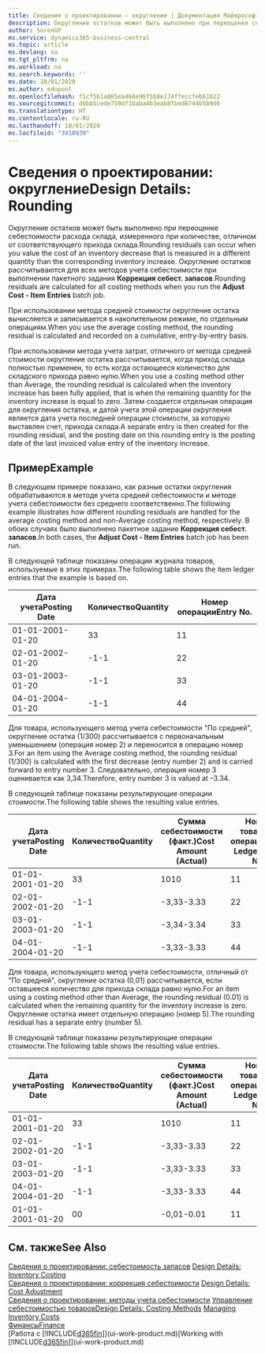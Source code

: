 ```yaml
---
title: Сведения о проектировании — округление | Документация Майкрософт
description: Округление остатков может быть выполнено при переоценке себестоимости расхода склада, измеренного при количестве, отличном от соответствующего прихода склада. Округление остатков рассчитываются для всех методов учета себестоимости при выполнении пакетного задания **Коррекция себест. запасов**.
author: SorenGP
ms.service: dynamics365-business-central
ms.topic: article
ms.devlang: na
ms.tgt_pltfrm: na
ms.workload: na
ms.search.keywords: ''
ms.date: 10/01/2020
ms.author: edupont
ms.openlocfilehash: f1cf5b1a865ea468e96f5b8e174ffeccfeb61022
ms.sourcegitcommit: ddbb5cede750df1baba4b3eab8fbed6744b5b9d6
ms.translationtype: HT
ms.contentlocale: ru-RU
ms.lasthandoff: 10/01/2020
ms.locfileid: "3910939"
---
```

# <a name="design-details-rounding"></a><span data-ttu-id="55374-104">Сведения о проектировании: округление</span><span class="sxs-lookup"><span data-stu-id="55374-104">Design Details: Rounding</span></span>
<span data-ttu-id="55374-105">Округление остатков может быть выполнено при переоценке себестоимости расхода склада, измеренного при количестве, отличном от соответствующего прихода склада.</span><span class="sxs-lookup"><span data-stu-id="55374-105">Rounding residuals can occur when you value the cost of an inventory decrease that is measured in a different quantity than the corresponding inventory increase.</span></span> <span data-ttu-id="55374-106">Округление остатков рассчитываются для всех методов учета себестоимости при выполнении пакетного задания **Коррекция себест. запасов**.</span><span class="sxs-lookup"><span data-stu-id="55374-106">Rounding residuals are calculated for all costing methods when you run the **Adjust Cost - Item Entries** batch job.</span></span>  

 <span data-ttu-id="55374-107">При использовании метода средней стоимости округление остатка вычисляется и записывается в накопительном режиме, по отдельным операциям.</span><span class="sxs-lookup"><span data-stu-id="55374-107">When you use the average costing method, the rounding residual is calculated and recorded on a cumulative, entry-by-entry basis.</span></span>  

 <span data-ttu-id="55374-108">При использовании метода учета затрат, отличного от метода средней стоимости округление остатка рассчитывается, когда приход склада полностью применен, то есть когда остающееся количество для складского прихода равно нулю.</span><span class="sxs-lookup"><span data-stu-id="55374-108">When you use a costing method other than Average, the rounding residual is calculated when the inventory increase has been fully applied, that is when the remaining quantity for the inventory increase is equal to zero.</span></span> <span data-ttu-id="55374-109">Затем создается отдельная операция для округления остатка, и датой учета этой операции округления является дата учета последней операции стоимости, за которую выставлен счет, прихода склада.</span><span class="sxs-lookup"><span data-stu-id="55374-109">A separate entry is then created for the rounding residual, and the posting date on this rounding entry is the posting date of the last invoiced value entry of the inventory increase.</span></span>  

## <a name="example"></a><span data-ttu-id="55374-110">Пример</span><span class="sxs-lookup"><span data-stu-id="55374-110">Example</span></span>  
 <span data-ttu-id="55374-111">В следующем примере показано, как разные остатки округления обрабатываются в методе учета средней себестоимости и методе учета себестоимости без среднего соответственно.</span><span class="sxs-lookup"><span data-stu-id="55374-111">The following example illustrates how different rounding residuals are handled for the average costing method and non-Average costing method, respectively.</span></span> <span data-ttu-id="55374-112">В обоих случаях было выполнено пакетное задание **Коррекция себест. запасов**.</span><span class="sxs-lookup"><span data-stu-id="55374-112">In both cases, the **Adjust Cost - Item Entries** batch job has been run.</span></span>  

 <span data-ttu-id="55374-113">В следующей таблице показаны операции журнала товаров, используемые в этих примерах.</span><span class="sxs-lookup"><span data-stu-id="55374-113">The following table shows the item ledger entries that the example is based on.</span></span>  

|<span data-ttu-id="55374-114">Дата учета</span><span class="sxs-lookup"><span data-stu-id="55374-114">Posting Date</span></span>|<span data-ttu-id="55374-115">Количество</span><span class="sxs-lookup"><span data-stu-id="55374-115">Quantity</span></span>|<span data-ttu-id="55374-116">Номер операции</span><span class="sxs-lookup"><span data-stu-id="55374-116">Entry No.</span></span>|  
|------------------|--------------|---------------|  
|<span data-ttu-id="55374-117">01-01-20</span><span class="sxs-lookup"><span data-stu-id="55374-117">01-01-20</span></span>|<span data-ttu-id="55374-118">3</span><span class="sxs-lookup"><span data-stu-id="55374-118">3</span></span>|<span data-ttu-id="55374-119">1</span><span class="sxs-lookup"><span data-stu-id="55374-119">1</span></span>|  
|<span data-ttu-id="55374-120">02-01-20</span><span class="sxs-lookup"><span data-stu-id="55374-120">02-01-20</span></span>|<span data-ttu-id="55374-121">-1</span><span class="sxs-lookup"><span data-stu-id="55374-121">-1</span></span>|<span data-ttu-id="55374-122">2</span><span class="sxs-lookup"><span data-stu-id="55374-122">2</span></span>|  
|<span data-ttu-id="55374-123">03-01-20</span><span class="sxs-lookup"><span data-stu-id="55374-123">03-01-20</span></span>|<span data-ttu-id="55374-124">-1</span><span class="sxs-lookup"><span data-stu-id="55374-124">-1</span></span>|<span data-ttu-id="55374-125">3</span><span class="sxs-lookup"><span data-stu-id="55374-125">3</span></span>|  
|<span data-ttu-id="55374-126">04-01-20</span><span class="sxs-lookup"><span data-stu-id="55374-126">04-01-20</span></span>|<span data-ttu-id="55374-127">-1</span><span class="sxs-lookup"><span data-stu-id="55374-127">-1</span></span>|<span data-ttu-id="55374-128">4</span><span class="sxs-lookup"><span data-stu-id="55374-128">4</span></span>|  

 <span data-ttu-id="55374-129">Для товара, использующего метод учета себестоимости "По средней", округление остатка (1/300) рассчитывается с первоначальным уменьшением (операция номер 2) и переносится в операцию номер 3.</span><span class="sxs-lookup"><span data-stu-id="55374-129">For an item using the Average costing method, the rounding residual (1/300) is calculated with the first decrease (entry number 2) and is carried forward to entry number 3.</span></span> <span data-ttu-id="55374-130">Следовательно, операция номер 3 оценивается как 3,34.</span><span class="sxs-lookup"><span data-stu-id="55374-130">Therefore, entry number 3 is valued at –3.34.</span></span>  

 <span data-ttu-id="55374-131">В следующей таблице показаны результирующие операции стоимости.</span><span class="sxs-lookup"><span data-stu-id="55374-131">The following table shows the resulting value entries.</span></span>  

|<span data-ttu-id="55374-132">Дата учета</span><span class="sxs-lookup"><span data-stu-id="55374-132">Posting Date</span></span>|<span data-ttu-id="55374-133">Количество</span><span class="sxs-lookup"><span data-stu-id="55374-133">Quantity</span></span>|<span data-ttu-id="55374-134">Сумма себестоимости (факт.)</span><span class="sxs-lookup"><span data-stu-id="55374-134">Cost Amount (Actual)</span></span>|<span data-ttu-id="55374-135">Номер товарной операции</span><span class="sxs-lookup"><span data-stu-id="55374-135">Item Ledger Entry No.</span></span>|<span data-ttu-id="55374-136">Номер операции</span><span class="sxs-lookup"><span data-stu-id="55374-136">Entry No.</span></span>|  
|------------------|--------------|----------------------------|---------------------------|---------------|  
|<span data-ttu-id="55374-137">01-01-20</span><span class="sxs-lookup"><span data-stu-id="55374-137">01-01-20</span></span>|<span data-ttu-id="55374-138">3</span><span class="sxs-lookup"><span data-stu-id="55374-138">3</span></span>|<span data-ttu-id="55374-139">10</span><span class="sxs-lookup"><span data-stu-id="55374-139">10</span></span>|<span data-ttu-id="55374-140">1</span><span class="sxs-lookup"><span data-stu-id="55374-140">1</span></span>|<span data-ttu-id="55374-141">1</span><span class="sxs-lookup"><span data-stu-id="55374-141">1</span></span>|  
|<span data-ttu-id="55374-142">02-01-20</span><span class="sxs-lookup"><span data-stu-id="55374-142">02-01-20</span></span>|<span data-ttu-id="55374-143">-1</span><span class="sxs-lookup"><span data-stu-id="55374-143">-1</span></span>|<span data-ttu-id="55374-144">-3,33</span><span class="sxs-lookup"><span data-stu-id="55374-144">-3.33</span></span>|<span data-ttu-id="55374-145">2</span><span class="sxs-lookup"><span data-stu-id="55374-145">2</span></span>|<span data-ttu-id="55374-146">2</span><span class="sxs-lookup"><span data-stu-id="55374-146">2</span></span>|  
|<span data-ttu-id="55374-147">03-01-20</span><span class="sxs-lookup"><span data-stu-id="55374-147">03-01-20</span></span>|<span data-ttu-id="55374-148">-1</span><span class="sxs-lookup"><span data-stu-id="55374-148">-1</span></span>|<span data-ttu-id="55374-149">-3,34</span><span class="sxs-lookup"><span data-stu-id="55374-149">-3.34</span></span>|<span data-ttu-id="55374-150">3</span><span class="sxs-lookup"><span data-stu-id="55374-150">3</span></span>|<span data-ttu-id="55374-151">3</span><span class="sxs-lookup"><span data-stu-id="55374-151">3</span></span>|  
|<span data-ttu-id="55374-152">04-01-20</span><span class="sxs-lookup"><span data-stu-id="55374-152">04-01-20</span></span>|<span data-ttu-id="55374-153">-1</span><span class="sxs-lookup"><span data-stu-id="55374-153">-1</span></span>|<span data-ttu-id="55374-154">-3,33</span><span class="sxs-lookup"><span data-stu-id="55374-154">-3.33</span></span>|<span data-ttu-id="55374-155">4</span><span class="sxs-lookup"><span data-stu-id="55374-155">4</span></span>|<span data-ttu-id="55374-156">4</span><span class="sxs-lookup"><span data-stu-id="55374-156">4</span></span>|  

 <span data-ttu-id="55374-157">Для товара, использующего метод учета себестоимости, отличный от "По средней", округление остатка (0,01) рассчитывается, если оставшееся количество для прихода склада равно нулю.</span><span class="sxs-lookup"><span data-stu-id="55374-157">For an item using a costing method other than Average, the rounding residual (0.01) is calculated when the remaining quantity for the inventory increase is zero.</span></span> <span data-ttu-id="55374-158">Округление остатка имеет отдельную операцию (номер 5).</span><span class="sxs-lookup"><span data-stu-id="55374-158">The rounding residual has a separate entry (number 5).</span></span>  

 <span data-ttu-id="55374-159">В следующей таблице показаны результирующие операции стоимости.</span><span class="sxs-lookup"><span data-stu-id="55374-159">The following table shows the resulting value entries.</span></span>  

|<span data-ttu-id="55374-160">Дата учета</span><span class="sxs-lookup"><span data-stu-id="55374-160">Posting Date</span></span>|<span data-ttu-id="55374-161">Количество</span><span class="sxs-lookup"><span data-stu-id="55374-161">Quantity</span></span>|<span data-ttu-id="55374-162">Сумма себестоимости (факт.)</span><span class="sxs-lookup"><span data-stu-id="55374-162">Cost Amount (Actual)</span></span>|<span data-ttu-id="55374-163">Номер товарной операции</span><span class="sxs-lookup"><span data-stu-id="55374-163">Item Ledger Entry No.</span></span>|<span data-ttu-id="55374-164">Номер операции</span><span class="sxs-lookup"><span data-stu-id="55374-164">Entry No.</span></span>|  
|------------------|--------------|----------------------------|---------------------------|---------------|  
|<span data-ttu-id="55374-165">01-01-20</span><span class="sxs-lookup"><span data-stu-id="55374-165">01-01-20</span></span>|<span data-ttu-id="55374-166">3</span><span class="sxs-lookup"><span data-stu-id="55374-166">3</span></span>|<span data-ttu-id="55374-167">10</span><span class="sxs-lookup"><span data-stu-id="55374-167">10</span></span>|<span data-ttu-id="55374-168">1</span><span class="sxs-lookup"><span data-stu-id="55374-168">1</span></span>|<span data-ttu-id="55374-169">1</span><span class="sxs-lookup"><span data-stu-id="55374-169">1</span></span>|  
|<span data-ttu-id="55374-170">02-01-20</span><span class="sxs-lookup"><span data-stu-id="55374-170">02-01-20</span></span>|<span data-ttu-id="55374-171">-1</span><span class="sxs-lookup"><span data-stu-id="55374-171">-1</span></span>|<span data-ttu-id="55374-172">-3,33</span><span class="sxs-lookup"><span data-stu-id="55374-172">-3.33</span></span>|<span data-ttu-id="55374-173">2</span><span class="sxs-lookup"><span data-stu-id="55374-173">2</span></span>|<span data-ttu-id="55374-174">2</span><span class="sxs-lookup"><span data-stu-id="55374-174">2</span></span>|  
|<span data-ttu-id="55374-175">03-01-20</span><span class="sxs-lookup"><span data-stu-id="55374-175">03-01-20</span></span>|<span data-ttu-id="55374-176">-1</span><span class="sxs-lookup"><span data-stu-id="55374-176">-1</span></span>|<span data-ttu-id="55374-177">-3,33</span><span class="sxs-lookup"><span data-stu-id="55374-177">-3.33</span></span>|<span data-ttu-id="55374-178">3</span><span class="sxs-lookup"><span data-stu-id="55374-178">3</span></span>|<span data-ttu-id="55374-179">3</span><span class="sxs-lookup"><span data-stu-id="55374-179">3</span></span>|  
|<span data-ttu-id="55374-180">04-01-20</span><span class="sxs-lookup"><span data-stu-id="55374-180">04-01-20</span></span>|<span data-ttu-id="55374-181">-1</span><span class="sxs-lookup"><span data-stu-id="55374-181">-1</span></span>|<span data-ttu-id="55374-182">-3,33</span><span class="sxs-lookup"><span data-stu-id="55374-182">-3.33</span></span>|<span data-ttu-id="55374-183">4</span><span class="sxs-lookup"><span data-stu-id="55374-183">4</span></span>|<span data-ttu-id="55374-184">4</span><span class="sxs-lookup"><span data-stu-id="55374-184">4</span></span>|  
|<span data-ttu-id="55374-185">01-01-20</span><span class="sxs-lookup"><span data-stu-id="55374-185">01-01-20</span></span>|<span data-ttu-id="55374-186">0</span><span class="sxs-lookup"><span data-stu-id="55374-186">0</span></span>|<span data-ttu-id="55374-187">-0,01</span><span class="sxs-lookup"><span data-stu-id="55374-187">-0.01</span></span>|<span data-ttu-id="55374-188">1</span><span class="sxs-lookup"><span data-stu-id="55374-188">1</span></span>|<span data-ttu-id="55374-189">5</span><span class="sxs-lookup"><span data-stu-id="55374-189">5</span></span>|  

## <a name="see-also"></a><span data-ttu-id="55374-190">См. также</span><span class="sxs-lookup"><span data-stu-id="55374-190">See Also</span></span>  
 <span data-ttu-id="55374-191">[Сведения о проектировании: себестоимость запасов](design-details-inventory-costing.md) </span><span class="sxs-lookup"><span data-stu-id="55374-191">[Design Details: Inventory Costing](design-details-inventory-costing.md) </span></span>  
 <span data-ttu-id="55374-192">[Сведения о проектировании: коррекция себестоимости](design-details-cost-adjustment.md) </span><span class="sxs-lookup"><span data-stu-id="55374-192">[Design Details: Cost Adjustment](design-details-cost-adjustment.md) </span></span>  
 <span data-ttu-id="55374-193">[Сведения о проектировании: методы учета себестоимости](design-details-costing-methods.md) [Управление себестоимостью товаров](finance-manage-inventory-costs.md)</span><span class="sxs-lookup"><span data-stu-id="55374-193">[Design Details: Costing Methods](design-details-costing-methods.md) [Managing Inventory Costs](finance-manage-inventory-costs.md)</span></span>  
 [<span data-ttu-id="55374-194">Финансы</span><span class="sxs-lookup"><span data-stu-id="55374-194">Finance</span></span>](finance.md)  
 <span data-ttu-id="55374-195">[Работа с [!INCLUDE[d365fin](includes/d365fin_md.md)]](ui-work-product.md)</span><span class="sxs-lookup"><span data-stu-id="55374-195">[Working with [!INCLUDE[d365fin](includes/d365fin_md.md)]](ui-work-product.md)</span></span>
